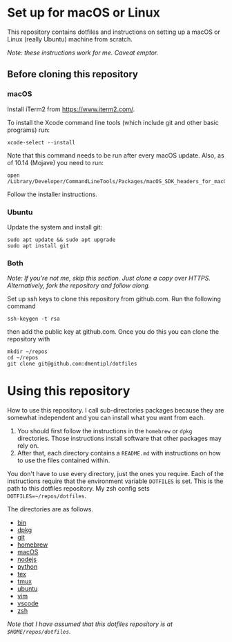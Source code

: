 Set up for macOS or Linux
=========================

This repository contains dotfiles and instructions on setting up a macOS or Linux (really Ubuntu) machine from scratch.

*Note: these instructions work for me. Caveat emptor.*

Before cloning this repository
------------------------------

### macOS

Install iTerm2 from <https://www.iterm2.com/>.

To install the Xcode command line tools (which include git and other basic programs) run:

```
xcode-select --install
```

Note that this command needs to be run after every macOS update. Also, as of 10.14 (Mojave) you need to run:

```
open /Library/Developer/CommandLineTools/Packages/macOS_SDK_headers_for_macOS_10.14.pkg
```

Follow the installer instructions.


### Ubuntu

Update the system and install git:

```
sudo apt update && sudo apt upgrade
sudo apt install git
```


### Both

*Note: If you're not me, skip this section. Just clone a copy over HTTPS.  Alternatively, fork the repository and follow along.*

Set up ssh keys to clone this repository from github.com. Run the following command

```
ssh-keygen -t rsa
```

then add the public key at github.com. Once you do this you can clone the repository with

```
mkdir ~/repos
cd ~/repos
git clone git@github.com:dmentipl/dotfiles
```


Using this repository
=====================

How to use this repository. I call sub-directories packages because they are somewhat independent and you can install what you want from each.

1. You should first follow the instructions in the `homebrew` or `dpkg` directories. Those instructions install software that other packages may rely on.
2. After that, each directory contains a `README.md` with instructions on how to use the files contained within.

You don't have to use every directory, just the ones you require. Each of the instructions require that the environment variable `DOTFILES` is set. This is the path to this dotfiles repository. My zsh config sets `DOTFILES=~/repos/dotfiles`.

The directories are as follows.

- [bin](bin/README.md)
- [dpkg](dpkg/README.md)
- [git](git/README.md)
- [homebrew](homebrew/README.md)
- [macOS](macOS/README.md)
- [nodejs](nodejs/README.md)
- [python](python/README.md)
- [tex](tex/README.md)
- [tmux](tmux/README.md)
- [ubuntu](ubuntu/README.md)
- [vim](vim/README.md)
- [vscode](vscode/README.md)
- [zsh](zsh/README.md)

*Note that I have assumed that this dotfiles repository is at `$HOME/repos/dotfiles`.*
